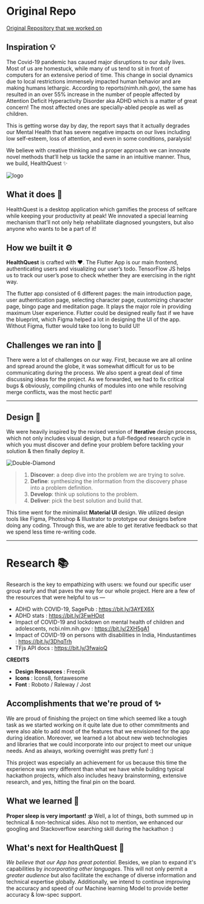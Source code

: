 # Original Repo
[Original Repository that we worked on](https://github.com/Akanksha1212/healthQuest)

## Inspiration 💡
The Covid-19 pandemic has caused major disruptions to our daily lives. Most of us are homestuck, while many of us tend to sit in front of computers for an extensive period of time. This change in social dynamics due to local restrictions immensely impacted human behavior and are making humans lethargic. According to reports(nimh.nih.gov), the same has resulted in an over 55% increase in the number of people affected by Attention Deficit Hyperactivity Disorder aka ADHD which is a matter of great concern! The most affected ones are specially-abled people as well as children.

This is getting worse day by day, the report says that it actually degrades our Mental Health that has severe negative impacts on our lives including low self-esteem, loss of attention, and even in some conditions, paralysis!

We believe with creative thinking and a proper approach we can innovate novel methods that’ll help us tackle the same in an intuitive manner. Thus, we build, HealthQuest ✨

![logo](https://i.postimg.cc/yN7d0m16/logo-hor.png)

## What it does 🤔
HealthQuest is a desktop application which gamifies the process of selfcare while keeping your productivity at peak! We innovated a special learning mechanism that’ll not only help rehabilitate diagnosed youngsters, but also anyone who wants to be a part of it!

## How we built it ⚙️
**HealthQuest** is crafted with ❤️.  The Flutter App is our main frontend, authenticating users and visualizing our user’s todo. TensorFlow JS helps us to track our user’s pose to check whether they are exercising in the right way.

The flutter app consisted of 6 different pages: the main introduction page, user authentication page, selecting character page, customizing character page, bingo page and meditation page. It plays the major role in providing maximum User experience. Flutter could be designed really fast if we have the blueprint, which Figma helped a lot in designing the UI of the app. Without Figma, flutter would take too long to build UI!


## Challenges we ran into 😤
There were a lot of challenges on our way. First, because we are all online and spread around the globe, it was somewhat difficult for us to be communicating during the process. We also spent a great deal of time discussing ideas for the project. As we forwarded, we had to fix critical bugs & obviously, compiling chunks of modules into one while resolving merge conflicts, was the most hectic part! 

---

## Design 🎨

We were heavily inspired by the revised version of **Iterative** design process, which not only includes visual design, but a full-fledged research cycle in which you must discover and define your problem before tackling your solution & then finally deploy it.

![Double-Diamond](https://i.postimg.cc/bvQV3jHt/doublediamonddesignprocess.png)

> 1. **Discover**: a deep dive into the problem we are trying to solve.
> 2. **Define**: synthesizing the information from the discovery phase into a problem definition.
> 3. **Develop**: think up solutions to the problem.
> 4. **Deliver**: pick the best solution and build that.

This time went for the minimalist **Material UI** design. We utilized design tools like Figma,  Photoshop & Illustrator to prototype our designs before doing any coding. Through this, we are able to get iterative feedback so that we spend less time re-writing code.

---

# Research 📚
Research is the key to empathizing with users: we found our specific user group early and that paves the way for our whole project. Here are a few of the resources that were helpful to us —

- ADHD with COVID-19, SagePub : https://bit.ly/3AYEX6X
- ADHD stats : https://bit.ly/3FwHOpt
- Impact of COVID-19 and lockdown on mental health of children and adolescents, ncbi.nlm.nih.gov : https://bit.ly/2XH5gA1
- Impact of COVID-19 on persons with disabilities in India, Hindustantimes : https://bit.ly/3DhqTrh
- TFjs API docs : https://bit.ly/3fwaioQ

**CREDITS**
- **Design Resources** : Freepik
- **Icons** : Icons8, fontawesome
- **Font** : Roboto / Raleway / Jost 

## Accomplishments that we're proud of ✨
We are proud of finishing the project on time which seemed like a tough task as we started working on it quite late due to other commitments and were also able to add most of the features that we envisioned for the app during ideation. Moreover, we learned a lot about new web technologies and libraries that we could incorporate into our project to meet our unique needs. And as always, working overnight was pretty fun! :)

This project was especially an achievement for us because this time the experience was very different than what we have while building typical hackathon projects, which also includes heavy brainstorming, extensive research, and yes, hitting the final pin on the board.

## What we learned 🙌
**Proper sleep is very important! :p** Well, a lot of things, both summed up in technical & non-technical sides. Also not to mention, we enhanced our googling and Stackoverflow searching skill during the hackathon :)

## What's next for HealthQuest 🚀
*We believe that our App has great potential*. Besides, we plan to expand it's capabilities by *incorporating other languages*. This will not only permit a *greater audience* but also facilitate the exchange of diverse information and technical expertise globally. Additionally, we intend to continue improving the accuracy and speed of our Machine learning Model to provide better accuracy & low-spec support. 
